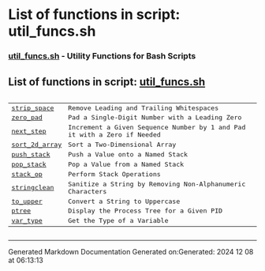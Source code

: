 # List of functions in script: util_funcs.sh

### [util_funcs.sh](/docs/shdoc/bin/shinclude/scripts/util_funcs.sh.md) - Utility Functions for Bash Scripts

## List of functions in script: [util_funcs.sh](/docs/shdoc/bin/shinclude/scripts/util_funcs.sh.md)

<pre><table>
<tr><td><a href="/docs/shdoc/bin/shinclude/functions/strip_space.md">strip_space</a></td><td>Remove Leading and Trailing Whitespaces</td></tr>
<tr><td><a href="/docs/shdoc/bin/shinclude/functions/zero_pad.md">zero_pad</a></td><td>Pad a Single-Digit Number with a Leading Zero</td></tr>
<tr><td><a href="/docs/shdoc/bin/shinclude/functions/next_step.md">next_step</a></td><td>Increment a Given Sequence Number by 1 and Pad it with a Zero if Needed</td></tr>
<tr><td><a href="/docs/shdoc/bin/shinclude/functions/sort_2d_array.md">sort_2d_array</a></td><td>Sort a Two-Dimensional Array</td></tr>
<tr><td><a href="/docs/shdoc/bin/shinclude/functions/push_stack.md">push_stack</a></td><td>Push a Value onto a Named Stack</td></tr>
<tr><td><a href="/docs/shdoc/bin/shinclude/functions/pop_stack.md">pop_stack</a></td><td>Pop a Value from a Named Stack</td></tr>
<tr><td><a href="/docs/shdoc/bin/shinclude/functions/stack_op.md">stack_op</a></td><td>Perform Stack Operations</td></tr>
<tr><td><a href="/docs/shdoc/bin/shinclude/functions/stringclean.md">stringclean</a></td><td>Sanitize a String by Removing Non-Alphanumeric Characters</td></tr>
<tr><td><a href="/docs/shdoc/bin/shinclude/functions/to_upper.md">to_upper</a></td><td>Convert a String to Uppercase</td></tr>
<tr><td><a href="/docs/shdoc/bin/shinclude/functions/ptree.md">ptree</a></td><td>Display the Process Tree for a Given PID</td></tr>
<tr><td><a href="/docs/shdoc/bin/shinclude/functions/var_type.md">var_type</a></td><td>Get the Type of a Variable</td></tr>
</table></pre>

---
Generated Markdown Documentation
Generated on:Generated: 2024 12 08 at 06:13:13
